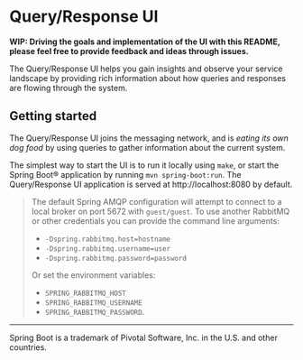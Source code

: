 Query/Response UI
=================

**WIP: Driving the goals and implementation of the UI with this README, please
       feel free to provide feedback and ideas through issues.**

The Query/Response UI helps you gain insights and observe your service
landscape by providing rich information about how queries and responses are
flowing through the system.

Getting started
---------------

The Query/Response UI joins the messaging network, and is _eating its own dog
food_ by using queries to gather information about the current system.

The simplest way to start the UI is to run it locally using `make`, or start
the Spring Boot® application by running `mvn spring-boot:run`. The
Query/Response UI application is served at http://localhost:8080 by default.

> The default Spring AMQP configuration will attempt to connect to a local
> broker on port 5672 with `guest/guest`. To use another RabbitMQ or other
> credentials you can provide the command line arguments:
> 
> * `-Dspring.rabbitmq.host=hostname`
> * `-Dspring.rabbitmq.username=user`
> * `-Dspring.rabbitmq.password=password`
> 
> Or set the environment variables:
> 
> * `SPRING_RABBITMQ_HOST`
> * `SPRING_RABBITMQ_USERNAME`
> * `SPRING_RABBITMQ_PASSWORD`.

---

Spring Boot is a trademark of Pivotal Software, Inc. in the U.S. and other
countries.
